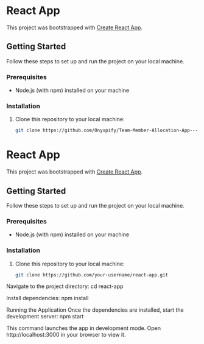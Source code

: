 # React App

This project was bootstrapped with [Create React App](https://github.com/facebook/create-react-app).

## Getting Started

Follow these steps to set up and run the project on your local machine.

### Prerequisites

- Node.js (with npm) installed on your machine

### Installation

1. Clone this repository to your local machine:

   ```bash
   git clone https://github.com/Onyxpify/Team-Member-Allocation-App---React.js


# React App

This project was bootstrapped with [Create React App](https://github.com/facebook/create-react-app).


## Getting Started

Follow these steps to set up and run the project on your local machine.

### Prerequisites

- Node.js (with npm) installed on your machine

### Installation

1. Clone this repository to your local machine:

   ```bash
   git clone https://github.com/your-username/react-app.git
   
Navigate to the project directory:
cd react-app

Install dependencies:
npm install

Running the Application
Once the dependencies are installed, start the development server:
npm start

This command launches the app in development mode. Open http://localhost:3000 in your browser to view it.



